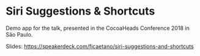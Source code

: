 Siri Suggestions & Shortcuts
===

Demo app for the talk, presented in the CocoaHeads Conference 2018 in São Paulo.

Slides: https://speakerdeck.com/fjcaetano/siri-suggestions-and-shortcuts